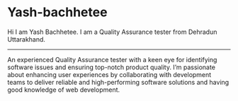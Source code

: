 # Yash-bachhetee
Hi I am Yash Bachhetee. I am a Quality Assurance tester from Dehradun Uttarakhand.

 ---

An experienced Quality Assurance tester with a keen eye for identifying software issues and ensuring top-notch product quality. I’m passionate about enhancing user experiences by collaborating with development teams to deliver reliable and high-performing software solutions and having good knowledge of web development.
